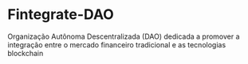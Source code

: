 # Fintegrate-DAO
Organização Autônoma Descentralizada (DAO) dedicada a promover a integração entre o mercado financeiro tradicional e as tecnologias blockchain
